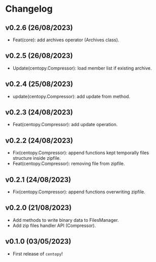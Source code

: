# Changelog

<!--next-version-placeholder-->

## v0.2.6 (26/08/2023)

- Feat(core): add archives operator (Archives class).

## v0.2.5 (26/08/2023)

- Update(centopy.Compressor): load member list if existing archive.

## v0.2.4 (25/08/2023)

- update(centopy.Compressor): add update from method.

## v0.2.3 (24/08/2023)

- Feat(centopy.Compressor): add update operation.

## v0.2.2 (24/08/2023)

- Fix(centopy.Compressor): append functions kept temporally files structure inside zipfile.
- Feat(centopy.Compressor): removing file from zipfile.

## v0.2.1 (24/08/2023)

- Fix(centopy.Compressor): append functions overwriting zipfile.

## v0.2.0 (21/08/2023)

- Add methods to write binary data to FilesManager.
- Add zip files handler API (Compressor).

## v0.1.0 (03/05/2023)

- First release of `centopy`!
